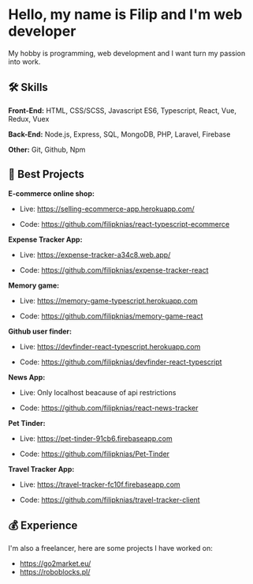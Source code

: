 
# Hello, my name is Filip and I'm web developer

My hobby is programming, web development and I want turn my passion into work.



## 🛠 Skills

**Front-End:** HTML, CSS/SCSS, Javascript ES6, Typescript, React, Vue, Redux, Vuex

**Back-End:** Node.js, Express, SQL, MongoDB, PHP, Laravel, Firebase

**Other:** Git, Github, Npm

## 🌟 Best Projects
**E-commerce online shop:** 
- Live: https://selling-ecommerce-app.herokuapp.com/

- Code: https://github.com/filipknias/react-typescript-ecommerce

**Expense Tracker App:** 
- Live: https://expense-tracker-a34c8.web.app/

- Code: https://github.com/filipknias/expense-tracker-react

**Memory game:** 
- Live: https://memory-game-typescript.herokuapp.com

- Code: https://github.com/filipknias/memory-game-react

**Github user finder:** 
- Live: https://devfinder-react-typescript.herokuapp.com

- Code: https://github.com/filipknias/devfinder-react-typescript

**News App:** 
- Live: Only localhost beacause of api restrictions

- Code: https://github.com/filipknias/react-news-tracker

**Pet Tinder:** 
- Live: https://pet-tinder-91cb6.firebaseapp.com

- Code: https://github.com/filipknias/Pet-Tinder

**Travel Tracker App:** 
- Live: https://travel-tracker-fc10f.firebaseapp.com

- Code: https://github.com/filipknias/travel-tracker-client

## 💰 Experience

I'm also a freelancer, here are some projects I have worked on:

- https://go2market.eu/
- https://roboblocks.pl/
